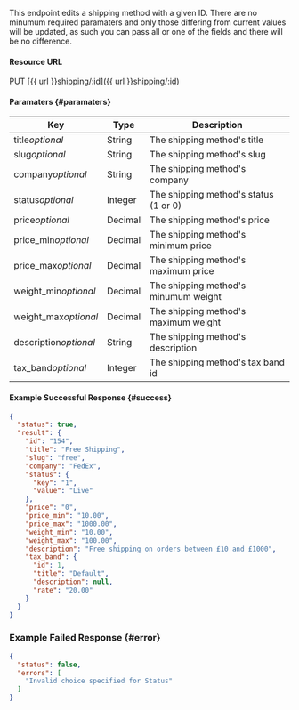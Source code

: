 <!--
@title Update a shipping method
@author Moltin Ltd
@description Updates a shipping method with the given ID

@sidebar 1
@family Shipping
@rate No
@auth Yes
@format JSON
@http PUT
@version beta
-->
This endpoint edits a shipping method with a given ID. There are no minumum required paramaters and only those differing from current values will be updated, as such you can pass all or one of the fields and there will be no difference.


#### Resource URL
PUT [{{ url }}shipping/:id]({{ url }}shipping/:id)


#### Paramaters {#paramaters}
Key | Type | Description
--- | ---- | -----------
title*optional* | String | The shipping method's title
slug*optional* | String | The shipping method's slug
company*optional* | String | The shipping method's company
status*optional* | Integer | The shipping method's status (1 or 0)
price*optional* | Decimal | The shipping method's price
price_min*optional* | Decimal | The shipping method's minimum price
price_max*optional* | Decimal | The shipping method's maximum price
weight_min*optional* | Decimal | The shipping method's minumum weight
weight_max*optional* | Decimal | The shipping method's maximum weight
description*optional* | String | The shipping method's description
tax_band*optional* | Integer | The shipping method's tax band id

<!--code-->
#### Example Successful Response  {#success}
``` json
{
  "status": true,
  "result": {
    "id": "154",
    "title": "Free Shipping",
    "slug": "free",
    "company": "FedEx",
    "status": {
      "key": "1",
      "value": "Live"
    },
    "price": "0",
    "price_min": "10.00",
    "price_max": "1000.00",
    "weight_min": "10.00",
    "weight_max": "100.00",
    "description": "Free shipping on orders between £10 and £1000",
    "tax_band": {
      "id": 1,
      "title": "Default",
      "description": null,
      "rate": "20.00"
    }
  }
}
```


### Example Failed Response {#error}
``` json
{
  "status": false,
  "errors": [
    "Invalid choice specified for Status"
  ]
}
```
<!--/code-->